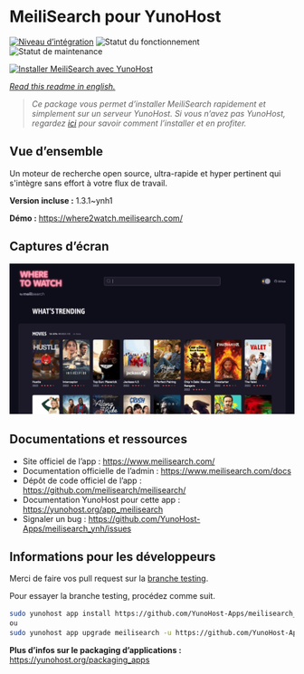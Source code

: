 <!--
N.B.: This README was automatically generated by https://github.com/YunoHost/apps/tree/master/tools/README-generator
It shall NOT be edited by hand.
-->

# MeiliSearch pour YunoHost

[![Niveau d’intégration](https://dash.yunohost.org/integration/meilisearch.svg)](https://dash.yunohost.org/appci/app/meilisearch) ![Statut du fonctionnement](https://ci-apps.yunohost.org/ci/badges/meilisearch.status.svg) ![Statut de maintenance](https://ci-apps.yunohost.org/ci/badges/meilisearch.maintain.svg)

[![Installer MeiliSearch avec YunoHost](https://install-app.yunohost.org/install-with-yunohost.svg)](https://install-app.yunohost.org/?app=meilisearch)

*[Read this readme in english.](./README.md)*

> *Ce package vous permet d’installer MeiliSearch rapidement et simplement sur un serveur YunoHost.
Si vous n’avez pas YunoHost, regardez [ici](https://yunohost.org/#/install) pour savoir comment l’installer et en profiter.*

## Vue d’ensemble

Un moteur de recherche open source, ultra-rapide et hyper pertinent qui s'intègre sans effort à votre flux de travail.

**Version incluse :** 1.3.1~ynh1

**Démo :** https://where2watch.meilisearch.com/

## Captures d’écran

![Capture d’écran de MeiliSearch](./doc/screenshots/meilisearch.png)

## Documentations et ressources

* Site officiel de l’app : <https://www.meilisearch.com/>
* Documentation officielle de l’admin : <https://www.meilisearch.com/docs>
* Dépôt de code officiel de l’app : <https://github.com/meilisearch/meilisearch/>
* Documentation YunoHost pour cette app : <https://yunohost.org/app_meilisearch>
* Signaler un bug : <https://github.com/YunoHost-Apps/meilisearch_ynh/issues>

## Informations pour les développeurs

Merci de faire vos pull request sur la [branche testing](https://github.com/YunoHost-Apps/meilisearch_ynh/tree/testing).

Pour essayer la branche testing, procédez comme suit.

``` bash
sudo yunohost app install https://github.com/YunoHost-Apps/meilisearch_ynh/tree/testing --debug
ou
sudo yunohost app upgrade meilisearch -u https://github.com/YunoHost-Apps/meilisearch_ynh/tree/testing --debug
```

**Plus d’infos sur le packaging d’applications :** <https://yunohost.org/packaging_apps>